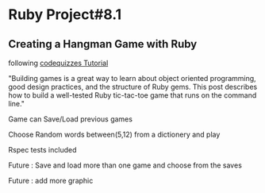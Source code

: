 <h1> Ruby Project#8.1</h1>
<h2> Creating a Hangman Game with Ruby </h2>
<p> following <a href="https://codequizzes.wordpress.com/2013/10/25/creating-a-tic-tac-toe-game-with-ruby/">codequizzes Tutorial</a></p>
<p>"Building games is a great way to learn about object oriented programming, good design practices, and the structure of Ruby gems. This post describes how to build a well-tested Ruby tic-tac-toe game that runs on the command line."</p>
<p> Game can Save/Load previous games <p>
<p> Choose Random words between(5,12) from a dictionery and play </p>
<p> Rspec tests included </p>
<p> Future : Save and load more than one game and choose from the saves</p>
<p> Future : add more graphic </p>
 